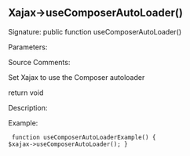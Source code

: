 ## Xajax->useComposerAutoLoader()

Signature: public function useComposerAutoLoader()

Parameters:


Source Comments:

Set Xajax to use the Composer autoloader



return void



Description:


Example:
<code><pre>
function useComposerAutoLoaderExample()
{
	$xajax->useComposerAutoLoader();
}
</pre></code>